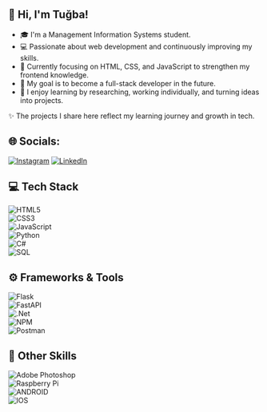 ## 👋 Hi, I'm Tuğba!  

- 🎓 I'm a Management Information Systems student.  
- 💻 Passionate about web development and continuously improving my skills.  
- 🌱 Currently focusing on HTML, CSS, and JavaScript to strengthen my frontend knowledge.  
- 🚀 My goal is to become a full-stack developer in the future.  
- 📌 I enjoy learning by researching, working individually, and turning ideas into projects.  

✨ The projects I share here reflect my learning journey and growth in tech.  




## 🌐 Socials:
[![Instagram](https://img.shields.io/badge/Instagram-%23E4405F.svg?logo=Instagram&logoColor=white)](https://instagram.com/ttugbaw) [![LinkedIn](https://img.shields.io/badge/LinkedIn-%230077B5.svg?logo=linkedin&logoColor=white)](https://www.linkedin.com/in/tuğba-d-850a55298/) 

## 💻 Tech Stack

![HTML5](https://img.shields.io/badge/html5-%23E34F26.svg?style=for-the-badge&logo=html5&logoColor=white)  
![CSS3](https://img.shields.io/badge/css3-%231572B6.svg?style=for-the-badge&logo=css3&logoColor=white)  
![JavaScript](https://img.shields.io/badge/javascript-%23323330.svg?style=for-the-badge&logo=javascript&logoColor=%23F7DF1E)  
![Python](https://img.shields.io/badge/python-%233776AB.svg?style=for-the-badge&logo=python&logoColor=white)  
![C#](https://img.shields.io/badge/c%23-%23239120.svg?style=for-the-badge&logo=csharp&logoColor=white)  
![SQL](https://img.shields.io/badge/sql-%23025E8C.svg?style=for-the-badge&logo=database&logoColor=white)  

## ⚙️ Frameworks & Tools

![Flask](https://img.shields.io/badge/flask-%23000.svg?style=for-the-badge&logo=flask&logoColor=white)  
![FastAPI](https://img.shields.io/badge/FastAPI-005571?style=for-the-badge&logo=fastapi&logoColor=white)  
![.Net](https://img.shields.io/badge/.NET-5C2D91?style=for-the-badge&logo=.net&logoColor=white)  
![NPM](https://img.shields.io/badge/NPM-%23000000.svg?style=for-the-badge&logo=npm&logoColor=white)  
![Postman](https://img.shields.io/badge/Postman-FF6C37?style=for-the-badge&logo=postman&logoColor=white)  

## 🎨 Other Skills

![Adobe Photoshop](https://img.shields.io/badge/adobephotoshop-%2331A8FF.svg?style=for-the-badge&logo=adobephotoshop&logoColor=white)  
![Raspberry Pi](https://img.shields.io/badge/-RaspberryPi-C51A4A?style=for-the-badge&logo=Raspberry-Pi&logoColor=white)  
![ANDROID](https://img.shields.io/badge/android-%2320232a.svg?style=for-the-badge&logo=android&logoColor=%a4c639)  
![IOS](https://img.shields.io/badge/IOS-%2320232a.svg?style=for-the-badge&logo=apple&logoColor=white)  

